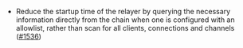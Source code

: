 - Reduce the startup time of the relayer by querying the necessary
  information directly from the chain when one is configured with an
  allowlist, rather than scan for all clients, connections and channels
  ([#1536](https://github.com/informalsystems/ibc-rs/issues/1536))